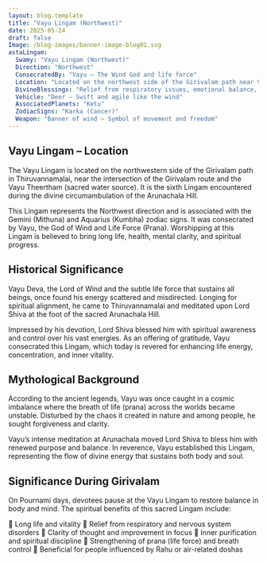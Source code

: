 ```yaml
---
layout: blog.template
title: "Vayu Lingam (Northwest)"
date: 2025-05-24
draft: false
Image: /blog-images/banner-image-blog01.svg
astaLingam:
  Swamy: "Vayu Lingam (Northwest)"
  Direction: "Northwest"
  ConsecratedBy: "Vayu – The Wind God and life force"
  Location: "Located on the northwest side of the Girivalam path near Vayu Tirtham"
  DivineBlessings: "Relief from respiratory issues, emotional balance, and yogic discipline"
  Vehicle: "Deer – Swift and agile like the wind"
  AssociatedPlanets: "Ketu"
  ZodiacSigns: "Karka (Cancer)"
  Weapon: "Banner of wind – Symbol of movement and freedom"
---
```


## Vayu Lingam – Location

The Vayu Lingam is located on the northwestern side of the Girivalam path in Thiruvannamalai, near the intersection of the Girivalam route and the Vayu Theertham (sacred water source). It is the sixth Lingam encountered during the divine circumambulation of the Arunachala Hill.

This Lingam represents the Northwest direction and is associated with the Gemini (Mithuna) and Aquarius (Kumbha) zodiac signs. It was consecrated by Vayu, the God of Wind and Life Force (Prana). Worshipping at this Lingam is believed to bring long life, health, mental clarity, and spiritual progress.

## Historical Significance

Vayu Deva, the Lord of Wind and the subtle life force that sustains all beings, once found his energy scattered and misdirected. Longing for spiritual alignment, he came to Thiruvannamalai and meditated upon Lord Shiva at the foot of the sacred Arunachala Hill.

Impressed by his devotion, Lord Shiva blessed him with spiritual awareness and control over his vast energies. As an offering of gratitude, Vayu consecrated this Lingam, which today is revered for enhancing life energy, concentration, and inner vitality.

## Mythological Background

According to the ancient legends, Vayu was once caught in a cosmic imbalance where the breath of life (prana) across the worlds became unstable. Disturbed by the chaos it created in nature and among people, he sought forgiveness and clarity.

Vayu’s intense meditation at Arunachala moved Lord Shiva to bless him with renewed purpose and balance. In reverence, Vayu established this Lingam, representing the flow of divine energy that sustains both body and soul.

## Significance During Girivalam

On Pournami days, devotees pause at the Vayu Lingam to restore balance in body and mind. The spiritual benefits of this sacred Lingam include:

🙏 Long life and vitality
🙏 Relief from respiratory and nervous system disorders
🙏 Clarity of thought and improvement in focus
🙏 Inner purification and spiritual discipline
🙏 Strengthening of prana (life force) and breath control
🙏 Beneficial for people influenced by Rahu or air-related doshas